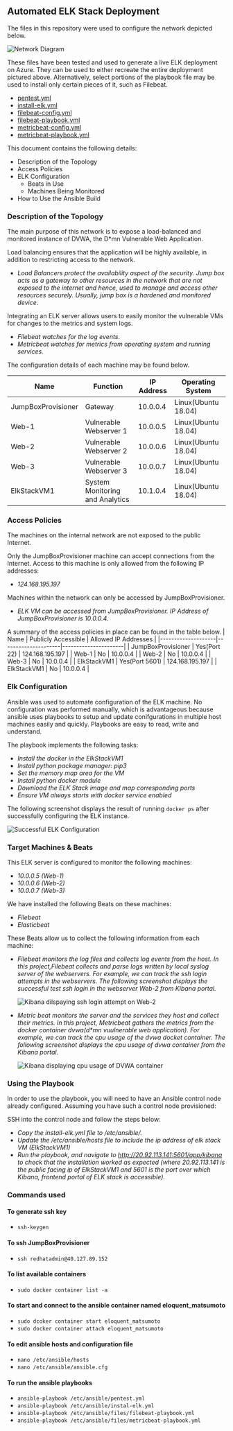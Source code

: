 ## Automated ELK Stack Deployment

The files in this repository were used to configure the network depicted below.

![Network Diagram](Diagrams/Network_Diagram_Project1.png)

These files have been tested and used to generate a live ELK deployment on Azure. They can be used to either recreate the entire deployment pictured above. Alternatively, select portions of the playbook file may be used to install only certain pieces of it, such as Filebeat.

  - [pentest.yml](Ansible/pentest.yml)
  - [install-elk.yml](Ansible/install-elk.yml)
  - [filebeat-config.yml](Ansible/filebeat-config.yml)
  - [filebeat-playbook.yml](Ansible/filebeat-playbook.yml)
  - [metricbeat-config.yml](Ansible/metricbeat-config.yml)
  - [metricbeat-playbook.yml](Ansible/metricbeat-playbook.yml)

This document contains the following details:
 - Description of the Topology
 - Access Policies
 - ELK Configuration
   - Beats in Use
   - Machines Being Monitored
 - How to Use the Ansible Build


### Description of the Topology

The main purpose of this network is to expose a load-balanced and monitored instance of DVWA, the D*mn Vulnerable Web Application.

Load balancing ensures that the application will be highly available, in addition to restricting access to the network.
- _Load Balancers protect the availability aspect of the security. Jump box acts as a gateway to other resources in the network that are not exposed to the internet and hence, used to manage and access other resources securely. Usually, jump box is a hardened and monitored device_.

Integrating an ELK server allows users to easily monitor the vulnerable VMs for changes to the metrics and system logs.
- _Filebeat watches for the log events_.
- _Metricbeat watches for metrics from operating system and running services._

The configuration details of each machine may be found below.

| Name               | Function                        | IP Address | Operating System     |
|--------------------|---------------------------------|------------|----------------------|
| JumpBoxProvisioner | Gateway                         | 10.0.0.4   | Linux(Ubuntu 18.04)  |
| Web-1              | Vulnerable Webserver 1          | 10.0.0.5   | Linux(Ubuntu 18.04)  |
| Web-2              | Vulnerable Webserver 2          | 10.0.0.6   | Linux(Ubuntu 18.04)  |
| Web-3              | Vulnerable Webserver 3          | 10.0.0.7   | Linux(Ubuntu 18.04)  |
| ElkStackVM1        | System Monitoring and Analytics | 10.1.0.4   | Linux(Ubuntu 18.04)  |

### Access Policies

The machines on the internal network are not exposed to the public Internet. 

Only the JumpBoxProvisioner machine can accept connections from the Internet. Access to this machine is only allowed from the following IP addresses:
- _124.168.195.197_

Machines within the network can only be accessed by JumpBoxProvisioner.
- _ELK VM can be accessed from JumpBoxProvisioner. IP Address of JumpBoxProvisioner is 10.0.0.4._ 

A summary of the access policies in place can be found in the table below.
| Name               | Publicly Accessible | Allowed IP Addresses |
|--------------------|---------------------|----------------------|
| JumpBoxProvisioner | Yes(Port 22)        | 124.168.195.197      |
| Web-1              | No                  | 10.0.0.4             |
| Web-2              | No                  | 10.0.0.4             |
| Web-3              | No                  | 10.0.0.4             |
| ElkStackVM1        | Yes(Port 5601)      | 124.168.195.197      |
| ElkStackVM1        | No                  | 10.0.0.4             |

### Elk Configuration

Ansible was used to automate configuration of the ELK machine. No configuration was performed manually, which is advantageous because ansible uses
playbooks to setup and update conifgurations in multiple host machines easily and quickly. Playbooks are easy to read, write and understand.

The playbook implements the following tasks:
- _Install the docker in the ElkStackVM1_
- _Install python package manager: pip3_
- _Set the memory map area for the VM_
- _Install python docker module_
- _Download the ELK Stack image and map corresponding ports_
- _Ensure VM always starts with docker service enabled_

The following screenshot displays the result of running `docker ps` after successfully configuring the ELK instance.

![Successful ELK Configuration](Diagrams/docker_ps_output.png)

### Target Machines & Beats
This ELK server is configured to monitor the following machines:
- _10.0.0.5 (Web-1)_
- _10.0.0.6 (Web-2)_
- _10.0.0.7 (Web-3)_

We have installed the following Beats on these machines:
- _Filebeat_
- _Elasticbeat_

These Beats allow us to collect the following information from each machine:
- _Filebeat monitors the log files and collects log events from the host.
  In this project,Filebeat collects and parse logs written by local syslog server of the webservers. For example, we can track the ssh login attempts in the webservers. The following screenshot displays the successful test ssh login in the webserver Web-2 from Kibana portal._

  ![Kibana dilspaying ssh login attempt on Web-2](Diagrams/web-2_ssh_login_attempt.png)

- _Metric beat monitors the server and the services they host and collect their metrics._
  _In this project, Metricbeat gathers the metrics from the docker container dvwa(d*mn vuulnerable web application)._
  _For example, we can track the cpu usage of the dvwa docket container. The following screenshot displays the cpu usage of dvwa container from the Kibana portal._

   ![Kibana displaying cpu usage of DVWA container](Diagrams/cpu_usage_dvwa.png)

### Using the Playbook
In order to use the playbook, you will need to have an Ansible control node already configured. Assuming you have such a control node provisioned: 

SSH into the control node and follow the steps below:
- _Copy the install-elk.yml file to /etc/ansible/._
- _Update the /etc/ansible/hosts file to include the ip address of elk stack VM (ElkStackVM1)_
- _Run the playbook, and navigate to http://20.92.113.141:5601/app/kibana to check that the installation worked as expected
  (where 20.92.113.141 is the public facing ip of ElkStackVM1 and 5601 is the port over which Kibana, frontend portal of ELK stack is accessible)._

### Commands used

#### To generate ssh key

- `ssh-keygen` 

#### To ssh JumpBoxProvisioner

- `ssh redhatadmin@40.127.89.152`

#### To list available containers

- `sudo docker container list -a`

#### To start and connect to the ansible container named eloquent_matsumoto

- `sudo dcoker container start eloquent_matsumoto`
- `sudo docker container attach eloquent_matsumoto`

#### To edit ansible hosts and configuration file

- `nano /etc/ansible/hosts`
- `nano /etc/ansible/ansible.cfg`

#### To run the ansible playbooks

- `ansible-playbook /etc/ansible/pentest.yml`
- `ansible-playbook /etc/ansible/instal-elk.yml`
- `ansible-playbook /etc/ansible/files/filebeat-playbook.yml`
- `ansible-playbook /etc/ansible/files/metricbeat-playbook.yml`

